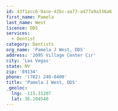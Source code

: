 ```yaml
---
id: 43f1acc6-9ace-42bc-aa73-a477a9a336a6
first_name: Pamela
last_name: West
license: DDS
services:
  - Dentist
category: Dentists
org_name: 'Pamela J West, DDS'
address: '2095 Village Center Cir'
city: 'Las Vegas'
state: NV
zip: '89134'
phone: '(702) 240-0400'
title: 'Pamela J West, DDS'
_geoloc:
  lng: -115.31207
  lat: 36.204548
---
```

